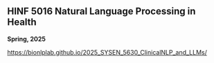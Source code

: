 ## HINF 5016 Natural Language Processing in Health

**Spring, 2025**

https://bionlplab.github.io/2025_SYSEN_5630_ClinicalNLP_and_LLMs/
